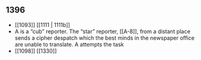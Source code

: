 ## 1396
- [[1093]] [[1111 | 1111b]] 
- A is a “cub” reporter. The “star” reporter, [[A-8]], from a distant place sends a cipher despatch which the best minds in the newspaper office are unable to translate. A attempts the task
- [[1098]] [[1330]] 


